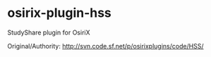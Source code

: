 osirix-plugin-hss
=================

StudyShare plugin for OsiriX

Original/Authority: http://svn.code.sf.net/p/osirixplugins/code/HSS/
